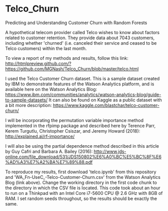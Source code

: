 # Telco_Churn
Predicting and Understanding Customer Churn with Random Forests

A hypothetical telecom provider called Telco wishes to know about factors related to customer retention. They provide data about 7043 customers, including whether 'churned' (i.e. canceled their service and ceased to be Telco customers) within the last month.

To view a report of my methods and results, follow this link: http://htmlpreview.github.com/?https://github.com/MGNash/Telco_Churn/blob/master/telco.html

I used the Telco Customer Churn dataset. This is a sample dataset created by IBM to demonstrate features of the Watson Analytics platform, and is available here on the Watson Analytics Blog: https://www.ibm.com/communities/analytics/watson-analytics-blog/guide-to-sample-datasets/
It can also be found on Kaggle as a public dataset with a bit more description: https://www.kaggle.com/blastchar/telco-customer-churn/

I will be incorporating the permutation variable importance method implemented in the rfpimp package and described here by Terence Parr, Kerem Turgutlu, Christopher Csiszar, and Jeremy Howard (2018):
http://explained.ai/rf-importance/

I will also be using the partial dependence method described in this article by Guy Cafri and Barbara A. Bailey (2016):
http://www.jds-online.com/file_download/531/JDS150802%E6%A0%BC%E5%BC%8F%E6%AD%A3%E7%A2%BA%E7%89%88.pdf

To reproduce my results, first download 'telco.ipynb' from this repository and 'WA_Fn-UseC_-Telco-Customer-Churn.csv' from the Watson Analytics Blog (link above). Change the working directory in the first code chunk to the directory in which the CSV file is located. This code took about an hour to run on a Thinkpad with an Intel Core i7-5600 CPU @ 2.6 GHz with 8GB of RAM. I set random seeds throughout, so the results should be exactly the same.
